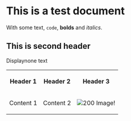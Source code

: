 # This is a test document

With some text, `code`, **bolds** and _italics_.

## This is second header

Displaynone text  
  
<table>  
<tr>  
<th>

Header 1

</th>  
<th>

Header 2

</th>  
<th>

Header 3

</th> </tr>  
<tr>  
<td>

Content 1

</td>  
<td>

Content 2

</td>  
<td>

![200](http://lorempixel.com/200/200) Image!

</td> </tr> </table>

